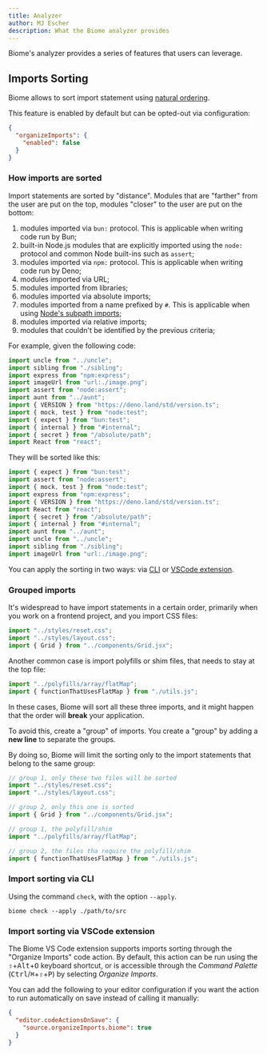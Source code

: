 ```yaml
---
title: Analyzer
author: MJ Escher
description: What the Biome analyzer provides
---
```


Biome's analyzer provides a series of features that users can leverage.

## Imports Sorting

Biome allows to sort import statement using [natural ordering](https://en.wikipedia.org/wiki/Natural_sort_order).

This feature is enabled by default but can be opted-out via configuration:

```json title="biome.json"
{
  "organizeImports": {
    "enabled": false
  }
}
```

### How imports are sorted

Import statements are sorted by "distance". Modules that are "farther" from the user are put on the top, modules "closer" to the user are put on the bottom:

1. modules imported via `bun:` protocol. This is applicable when writing code run by Bun;
2. built-in Node.js modules that are explicitly imported using the `node:` protocol and common Node built-ins such as `assert`;
3. modules imported via `npm:` protocol. This is applicable when writing code run by Deno;
4. modules imported via URL;
5. modules imported from libraries;
6. modules imported via absolute imports;
7. modules imported from a name prefixed by `#`. This is applicable when using [Node's subpath imports](https://nodejs.org/api/packages.html#subpath-imports);
8. modules imported via relative imports;
9. modules that couldn't be identified by the previous criteria;

For example, given the following code:

```ts title="example.ts"
import uncle from "../uncle";
import sibling from "./sibling";
import express from "npm:express";
import imageUrl from "url:./image.png";
import assert from "node:assert";
import aunt from "../aunt";
import { VERSION } from "https://deno.land/std/version.ts";
import { mock, test } from "node:test";
import { expect } from "bun:test";
import { internal } from "#internal";
import { secret } from "/absolute/path";
import React from "react";
```

They will be sorted like this:

```ts title="example.ts"
import { expect } from "bun:test";
import assert from "node:assert";
import { mock, test } from "node:test";
import express from "npm:express";
import { VERSION } from "https://deno.land/std/version.ts";
import React from "react";
import { secret } from "/absolute/path";
import { internal } from "#internal";
import aunt from "../aunt";
import uncle from "../uncle";
import sibling from "./sibling";
import imageUrl from "url:./image.png";
```

You can apply the sorting in two ways: via [CLI](#import-sorting-via-cli) or [VSCode extension](#import-sorting-via-vscode-extension).

### Grouped imports

It's widespread to have import statements in a certain order, primarily when you work on a frontend project, and you import CSS files:

```js title="example.js"
import "../styles/reset.css";
import "../styles/layout.css";
import { Grid } from "../components/Grid.jsx";
```

Another common case is import polyfills or shim files, that needs to stay at the top file:

```js title="example.js"
import "../polyfills/array/flatMap";
import { functionThatUsesFlatMap } from "./utils.js";
```

In these cases, Biome will sort all these three imports, and it might happen that the order will **break** your application.

To avoid this, create a "group" of imports. You create a "group" by adding a **new line** to separate the groups.

By doing so, Biome will limit the sorting only to the import statements that belong to the same group:

```js title="example.js"
// group 1, only these two files will be sorted
import "../styles/reset.css";
import "../styles/layout.css";

// group 2, only this one is sorted
import { Grid } from "../components/Grid.jsx";
```

```js title="example.js"
// group 1, the polyfill/shim
import "../polyfills/array/flatMap";

// group 2, the files tha require the polyfill/shim
import { functionThatUsesFlatMap } from "./utils.js";
```

### Import sorting via CLI

Using the command `check`, with the option `--apply`.

```shell
biome check --apply ./path/to/src
```

### Import sorting via VSCode extension

The Biome VS Code extension supports imports sorting through the "Organize Imports" code action.
By default, this action can be run using the <kbd title="Shift">⇧</kbd>+<kbd>Alt</kbd>+<kbd>O</kbd> keyboard shortcut, or is accessible through the _Command Palette_ (<kbd>Ctrl</kbd>/<kbd title="Cmd">⌘</kbd>+<kbd title="Shift">⇧</kbd>+<kbd>P</kbd>) by selecting _Organize Imports_.

You can add the following to your editor configuration if you want the action to run automatically on save instead of calling it manually:

```json title="settings.json"
{
  "editor.codeActionsOnSave": {
    "source.organizeImports.biome": true
  }
}
```
